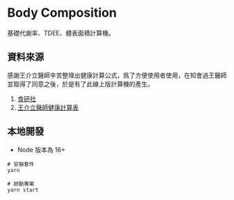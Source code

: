 # Body Composition
基礎代謝率、TDEE、體表面積計算機。
## 資料來源

感謝王介立醫師辛苦整理出健康計算公式，爲了方便使用者使用，在知會過王醫師並取得了同意之後，於是有了此線上版計算機的產生。


1. [食研社](https://www.facebook.com/groups/1028435774570219/posts/1229546761125785/)
2. [王介立醫師健康計算表](https://docs.google.com/spreadsheets/d/1GLaLw3TQuzm4O5WP2-sJW6uqr2tHzwVbsWAbgKxBs58/edit#gid=1188828647)



## 本地開發
* Node 版本為 16+ 

```shell
# 安裝套件
yarn  

# 啟動專案
yarn start
```
